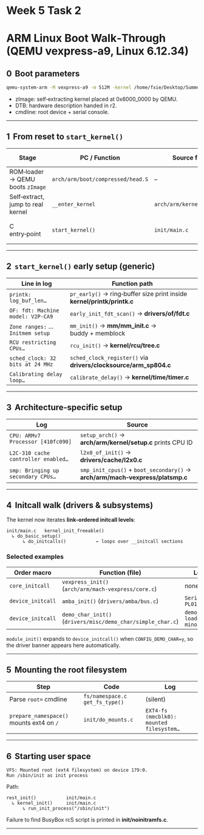 # Week 5 Task 2
# ARM Linux Boot Walk‑Through (QEMU vexpress‑a9, Linux 6.12.34)

## 0  Boot parameters

```bash
qemu-system-arm -M vexpress-a9 -m 512M -kernel /home/fxie/Desktop/SummerIntern_QEMU/linux-6.12.34/arch/arm/boot/zImage -dtb /home/fxie/Desktop/SummerIntern_QEMU/linux-6.12.34/arch/arm/boot/dts/arm/vexpress-v2p-ca9.dtb -nographic -append "root=/dev/mmcblk0 rw console=ttyAMA0" -sd disk.img
```
- zImage: self‑extracting kernel placed at 0x6000_0000 by QEMU.
- DTB: hardware description handed in r2.
- cmdline: root device + serial console.



---

## 1  From reset to `start_kernel()`

| Stage                             | PC / Function                     | Source file              | Log evidence                        |
| --------------------------------- | --------------------------------- | ------------------------ | ----------------------------------- |
| ROM‑loader → QEMU boots `zImage`  | `arch/arm/boot/compressed/head.S` | –                        | (implicit)                          |
| Self‑extract, jump to real kernel | `__enter_kernel`                  | `arch/arm/kernel/head.S` | –                                   |
| C entry‑point                     | `start_kernel()`                  | `init/main.c`    | `Booting Linux on physical CPU 0x0` |

---

## 2  `start_kernel()` early setup (generic)

| Line in log                       | Function path                                                           |
| --------------------------------- | ----------------------------------------------------------------------- |
| `printk: log_buf_len…`            | `pr_early()` → ring‑buffer size print inside **kernel/printk/printk.c** |
| `OF: fdt: Machine model: V2P‑CA9` | `early_init_fdt_scan()` → **drivers/of/fdt.c**                          |
| `Zone ranges:` … `Initmem setup`  | `mm_init()` → **mm/mm\_init.c** → buddy + memblock                      |
| `RCU restricting CPUs…`           | `rcu_init()` → **kernel/rcu/tree.c**                                    |
| `sched_clock: 32 bits at 24 MHz`  | `sched_clock_register()` via **drivers/clocksource/arm\_sp804.c**       |
| `Calibrating delay loop…`         | `calibrate_delay()` → **kernel/time/timer.c**                           |

---

## 3  Architecture‑specific setup

| Log                                 | Source                                                                        |
| ----------------------------------- | ----------------------------------------------------------------------------- |
| `CPU: ARMv7 Processor [410fc090]`   | `setup_arch()` → **arch/arm/kernel/setup.c** prints CPU ID                    |
| `L2C-310 cache controller enabled…` | `l2x0_of_init()` → **drivers/cache/l2x0.c**                                   |
| `smp: Bringing up secondary CPUs…`  | `smp_init_cpus()` + `boot_secondary()` → **arch/arm/mach‑vexpress/platsmp.c** |

---

## 4  Initcall walk (drivers & subsystems)

The kernel now iterates **link‑ordered initcall levels**:

```
init/main.c   kernel_init_freeable()
  ↳ do_basic_setup()
      ↳ do_initcalls()           ← loops over __initcall sections
```

### Selected examples

| Order macro       | Function (file)                                             | Log snippet                                      |
| ----------------- | ----------------------------------------------------------- | ------------------------------------------------ |
| `core_initcall`   | `vexpress_init()` (`arch/arm/mach‑vexpress/core.c`)         | none (silent)                                    |
| `device_initcall` | `amba_init()` (`drivers/amba/bus.c`)                        | `Serial: AMBA PL011 UART driver`                 |
| `device_initcall` | `demo_char_init()` (`drivers/misc/demo_char/simple_char.c`) | `demo_char: loaded  major=250 minor=0, buf=1024` |

`module_init()` expands to `device_initcall()` when `CONFIG_DEMO_CHAR=y`, so the driver banner appears here automatically.

---

## 5  Mounting the root filesystem

| Step                                     | Code                             | Log                                      |
| ---------------------------------------- | -------------------------------- | ---------------------------------------- |
| Parse `root=` cmdline                    | `fs/namespace.c` `get_fs_type()` | (silent)                                 |
| `prepare_namespace()` mounts ext4 on `/` | `init/do_mounts.c`               | `EXT4-fs (mmcblk0): mounted filesystem…` |

---

## 6  Starting user space

```text
VFS: Mounted root (ext4 filesystem) on device 179:0.
Run /sbin/init as init process
```

Path:

```
rest_init()           init/main.c
  ↳ kernel_init()     init/main.c
      ↳ run_init_process("/sbin/init")
```

Failure to find BusyBox rcS script is printed in **init/noinitramfs.c**.

---


